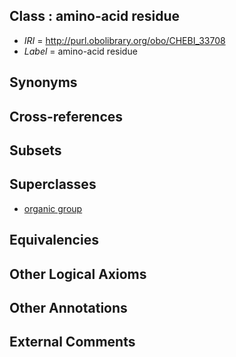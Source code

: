 
## Class : amino-acid residue

 * *IRI* = http://purl.obolibrary.org/obo/CHEBI_33708
 * *Label* = amino-acid residue

## Synonyms


## Cross-references


## Subsets


## Superclasses

 * [organic group](../../CHEBI/47/CHEBI_33247.md)

## Equivalencies


## Other Logical Axioms


## Other Annotations


## External Comments

